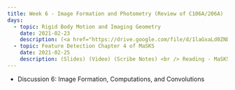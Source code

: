 ```yaml
---
title: Week 6 - Image Formation and Photometry (Review of C106A/206A)
days:
  - topic: Rigid Body Motion and Imaging Geometry
    date: 2021-02-23
    description: (<a href="https://drive.google.com/file/d/1laGxaLd0ZNDn2BxQ9HRO9n67tMGI0Q4k/view?usp=sharing">Slides</a>) (Video) (Scribe Notes) <br /> Reading - MaSKS Ch 1, 2
  - topic: Feature Detection Chapter 4 of MaSKS
    date: 2021-02-25
    description: (Slides) (Video) (Scribe Notes) <br /> Reading - MaSKS Ch 4
---
```


- Discussion 6: Image Formation, Computations, and Convolutions

